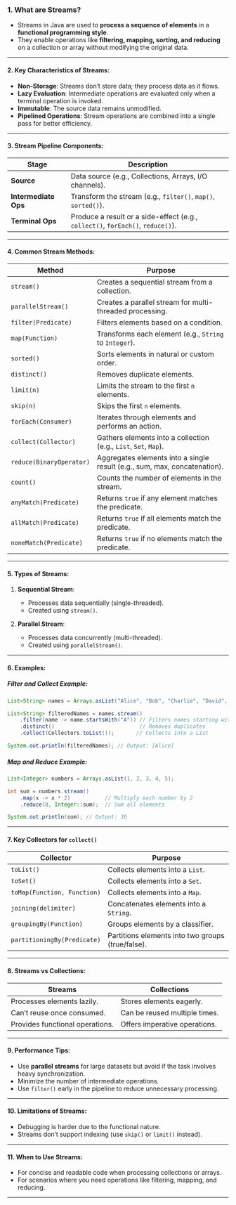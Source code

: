

### **1. What are Streams?**
- Streams in Java are used to **process a sequence of elements** in a **functional programming style**.
- They enable operations like **filtering, mapping, sorting, and reducing** on a collection or array without modifying the original data.

---

#### **2. Key Characteristics of Streams:**
- **Non-Storage**: Streams don’t store data; they process data as it flows.
- **Lazy Evaluation**: Intermediate operations are evaluated only when a terminal operation is invoked.
- **Immutable**: The source data remains unmodified.
- **Pipelined Operations**: Stream operations are combined into a single pass for better efficiency.

---

#### **3. Stream Pipeline Components:**
| **Stage**           | **Description**                                                                 |
|----------------------|---------------------------------------------------------------------------------|
| **Source**           | Data source (e.g., Collections, Arrays, I/O channels).                         |
| **Intermediate Ops** | Transform the stream (e.g., `filter()`, `map()`, `sorted()`).                  |
| **Terminal Ops**     | Produce a result or a side-effect (e.g., `collect()`, `forEach()`, `reduce()`). |

---

#### **4. Common Stream Methods:**
| **Method**             | **Purpose**                                                                                          |
|-------------------------|------------------------------------------------------------------------------------------------------|
| `stream()`             | Creates a sequential stream from a collection.                                                      |
| `parallelStream()`     | Creates a parallel stream for multi-threaded processing.                                             |
| `filter(Predicate)`    | Filters elements based on a condition.                                                              |
| `map(Function)`        | Transforms each element (e.g., `String` to `Integer`).                                              |
| `sorted()`             | Sorts elements in natural or custom order.                                                          |
| `distinct()`           | Removes duplicate elements.                                                                         |
| `limit(n)`             | Limits the stream to the first `n` elements.                                                       |
| `skip(n)`              | Skips the first `n` elements.                                                                       |
| `forEach(Consumer)`    | Iterates through elements and performs an action.                                                   |
| `collect(Collector)`   | Gathers elements into a collection (e.g., `List`, `Set`, `Map`).                                    |
| `reduce(BinaryOperator)`| Aggregates elements into a single result (e.g., sum, max, concatenation).                          |
| `count()`              | Counts the number of elements in the stream.                                                        |
| `anyMatch(Predicate)`  | Returns `true` if any element matches the predicate.                                                |
| `allMatch(Predicate)`  | Returns `true` if all elements match the predicate.                                                 |
| `noneMatch(Predicate)` | Returns `true` if no elements match the predicate.                                                  |

---

#### **5. Types of Streams:**
1. **Sequential Stream**:
   - Processes data sequentially (single-threaded).
   - Created using `stream()`.

2. **Parallel Stream**:
   - Processes data concurrently (multi-threaded).
   - Created using `parallelStream()`.

---

#### **6. Examples:**
##### **Filter and Collect Example:**
```java
List<String> names = Arrays.asList("Alice", "Bob", "Charlie", "David", "Alice");

List<String> filteredNames = names.stream()
    .filter(name -> name.startsWith("A")) // Filters names starting with 'A'
    .distinct()                           // Removes duplicates
    .collect(Collectors.toList());       // Collects into a List

System.out.println(filteredNames); // Output: [Alice]
```

##### **Map and Reduce Example:**
```java
List<Integer> numbers = Arrays.asList(1, 2, 3, 4, 5);

int sum = numbers.stream()
    .map(x -> x * 2)           // Multiply each number by 2
    .reduce(0, Integer::sum);  // Sum all elements

System.out.println(sum); // Output: 30
```

---

#### **7. Key Collectors for `collect()`**
| **Collector**                 | **Purpose**                                |
|-------------------------------|--------------------------------------------|
| `toList()`                    | Collects elements into a `List`.           |
| `toSet()`                     | Collects elements into a `Set`.            |
| `toMap(Function, Function)`   | Collects elements into a `Map`.            |
| `joining(delimiter)`          | Concatenates elements into a `String`.     |
| `groupingBy(Function)`        | Groups elements by a classifier.           |
| `partitioningBy(Predicate)`   | Partitions elements into two groups (true/false). |

---

#### **8. Streams vs Collections:**
| **Streams**                    | **Collections**                    |
|--------------------------------|-------------------------------------|
| Processes elements lazily.     | Stores elements eagerly.           |
| Can’t reuse once consumed.     | Can be reused multiple times.      |
| Provides functional operations.| Offers imperative operations.      |

---

#### **9. Performance Tips:**
- Use **parallel streams** for large datasets but avoid if the task involves heavy synchronization.
- Minimize the number of intermediate operations.
- Use `filter()` early in the pipeline to reduce unnecessary processing.

---

#### **10. Limitations of Streams:**
- Debugging is harder due to the functional nature.
- Streams don’t support indexing (use `skip()` or `limit()` instead).

---

#### **11. When to Use Streams:**
- For concise and readable code when processing collections or arrays.
- For scenarios where you need operations like filtering, mapping, and reducing.

---

